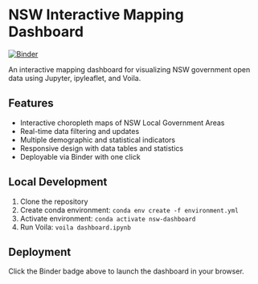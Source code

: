 # NSW Interactive Mapping Dashboard

[![Binder](https://mybinder.org/badge_logo.svg)](https://mybinder.org/v2/gh/YOUR_USERNAME/nsw-mapping-dashboard/main?urlpath=voila/render/dashboard.ipynb)

An interactive mapping dashboard for visualizing NSW government open data using Jupyter, ipyleaflet, and Voila.

## Features
- Interactive choropleth maps of NSW Local Government Areas
- Real-time data filtering and updates
- Multiple demographic and statistical indicators
- Responsive design with data tables and statistics
- Deployable via Binder with one click

## Local Development
1. Clone the repository
2. Create conda environment: `conda env create -f environment.yml`
3. Activate environment: `conda activate nsw-dashboard`
4. Run Voila: `voila dashboard.ipynb`

## Deployment
Click the Binder badge above to launch the dashboard in your browser.
